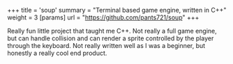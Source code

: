 +++
title = 'soup'
summary = "Terminal based game engine, written in C++" 
weight = 3
[params]
    url = "https://github.com/pants721/soup"
+++

Really fun little project that taught me C++. Not really a full game engine, 
but can handle collision and can render a sprite controlled by the player
through the keyboard. Not really written well as I was a beginner, but honestly
a really cool end product.
